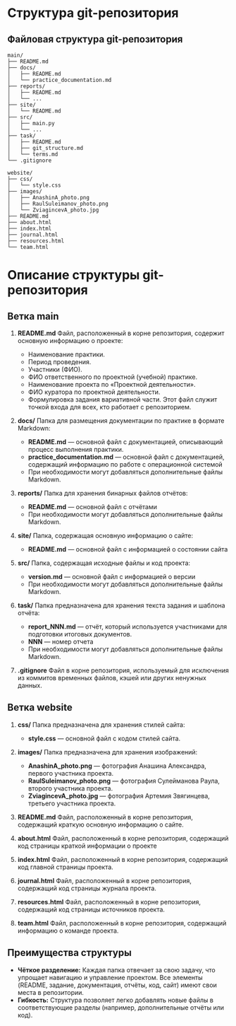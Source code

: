 # Структура git-репозитория

## Файловая структура git-репозитория

```plaintext
main/
├── README.md
├── docs/
│   ├── README.md
│   └── practice_documentation.md
├── reports/
│   ├── README.md
│   └── ...
├── site/
│   └── README.md
├── src/
│   ├── main.py
│   └── ...
├── task/
│   ├── README.md
│   ├── git_structure.md
│   └── terms.md
└── .gitignore
```

```plaintext
website/
├── css/
│   └── style.css
├── images/
│   ├── AnashinA_photo.png
│   ├── RaulSuleimanov_photo.png
│   └── ZviagincevA_photo.jpg
├── README.md
├── about.html
├── index.html
├── journal.html
├── resources.html
└── team.html
```
# Описание структуры git-репозитория

## Ветка main
1. **README.md**
   Файл, расположенный в корне репозитория, содержит основную информацию о проекте:
   - Наименование практики.
   - Период проведения.
   - Участники (ФИО).
   - ФИО ответственного по проектной (учебной) практике.
   - Наименование проекта по «Проектной деятельности».
   - ФИО куратора по проектной деятельности.
   - Формулировка задания вариативной части.
   Этот файл служит точкой входа для всех, кто работает с репозиторием.

2. **docs/**
   Папка для размещения документации по практике в формате Markdown:
   - **README.md** — основной файл с документацией, описывающий процесс выполнения практики.
   - **practice_documentation.md** — основной файл с документацией, содержащий информацию по работе с операционной системой
   - При необходимости могут добавляться дополнительные файлы Markdown.

3. **reports/**
   Папка для хранения бинарных файлов отчётов:
   - **README.md** — основной файл с отчётами
   - При необходимости могут добавляться дополнительные файлы Markdown.

4. **site/**
   Папка, содержащая основную информацию о сайте:
   - **README.md** — основной файл с информацией о состоянии сайта

5. **src/**
   Папка, содержащая исходные файлы и код проекта:
   - **version.md** — основной файл с информацией о версии
   - При необходимости могут добавляться дополнительные файлы Markdown.

6. **task/**
   Папка предназначена для хранения текста задания и шаблона отчёта:
   - **report_NNN.md** — отчёт, который используется участниками для подготовки итоговых документов.
   - **NNN** — номер отчета
   - При необходимости могут добавляться дополнительные файлы Markdown.

7. **.gitignore**
   Файл в корне репозитория, используемый для исключения из коммитов временных файлов, кэшей или других ненужных данных.

## Ветка website
1. **css/**
   Папка предназначена для хранения стилей сайта:
   - **style.css** — основной файл с кодом стилей сайта.

2. **images/**
   Папка предназначена для хранения изображений:
   - **AnashinA_photo.png** — фотография Анашина Александра, первого участника проекта.
   - **RaulSuleimanov_photo.png** — фотография Сулейманова Раула, второго участника проекта.
   - **ZviagincevA_photo.jpg** — фотография Артемия Звягинцева, третьего участника проекта.

3. **README.md**
   Файл, расположенный в корне репозитория, содержащий краткую основную информацию о сайте.

4. **about.html**
   Файл, расположенный в корне репозитория, содержащий код страницы краткой информации о проекте

5. **index.html**
   Файл, расположенный в корне репозитория, содержащий код главной страницы проекта.

6. **journal.html**
   Файл, расположенный в корне репозитория, содержащий код страницы журнала проекта.

7. **resources.html**
   Файл, расположенный в корне репозитория, содержащий код страницы источников проекта.

8. **team.html**
   Файл, расположенный в корне репозитория, содержащий информацию о команде проекта.

## Преимущества структуры
- **Чёткое разделение:** Каждая папка отвечает за свою задачу, что упрощает навигацию и управление проектом. Все элементы (README, задание, документация, отчёты, код, сайт) имеют свои места в репозитории.
- **Гибкость:** Структура позволяет легко добавлять новые файлы в соответствующие разделы (например, дополнительные отчёты или код).
